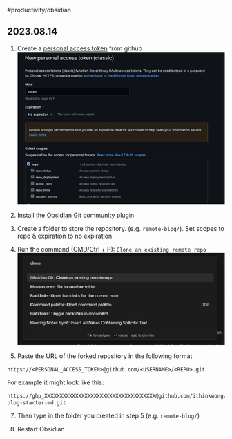 #productivity/obsidian
## 2023.08.14

1.  Create a [personal access token](https://docs.github.com/en/authentication/keeping-your-account-and-data-secure/creating-a-personal-access-token#creating-a-personal-access-token-classic) from github ![create-pat-github.png](../.images/create-pat-github.png)

2.  Install the [Obsidian Git](https://github.com/denolehov/obsidian-git/wiki/Installation) community plugin

3.  Create a folder to store the repository. (e.g. `remote-blog/`). Set scopes to repo & expiration to no expiration

4.  Run the command (CMD/Ctrl + P): `Clone an existing remote repo` ![clone-repo-git-plugin.png](../.images/clone-repo-git-plugin.png)

5.  Paste the URL of the forked repository in the following format

```
https://<PERSONAL_ACCESS_TOKEN>@github.com/<USERNAME>/<REPO>.git
```

For example it might look like this:

```
https://ghp_XXXXXXXXXXXXXXXXXXXXXXXXXXXXXXXXXXXX@github.com/ithinkwong/linked-blog-starter-md.git
```

7.  Then type in the folder you created in step 5 (e.g. `remote-blog/`)

8.  Restart Obsidian